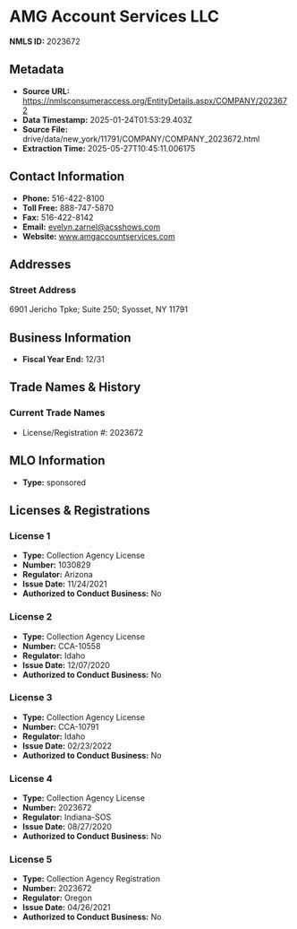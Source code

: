 # AMG Account Services LLC

**NMLS ID:** 2023672

## Metadata
- **Source URL:** https://nmlsconsumeraccess.org/EntityDetails.aspx/COMPANY/2023672
- **Data Timestamp:** 2025-01-24T01:53:29.403Z
- **Source File:** drive/data/new_york/11791/COMPANY/COMPANY_2023672.html
- **Extraction Time:** 2025-05-27T10:45:11.006175

## Contact Information
- **Phone:** 516-422-8100
- **Toll Free:** 888-747-5870
- **Fax:** 516-422-8142
- **Email:** evelyn.zarnel@acsshows.com
- **Website:** www.amgaccountservices.com

## Addresses
### Street Address
6901 Jericho Tpke; Suite 250; Syosset, NY 11791

## Business Information
- **Fiscal Year End:** 12/31

## Trade Names & History
### Current Trade Names
- License/Registration #: 2023672

## MLO Information
- **Type:** sponsored

## Licenses & Registrations

### License 1
- **Type:** Collection Agency License
- **Number:** 1030829
- **Regulator:** Arizona
- **Issue Date:** 11/24/2021
- **Authorized to Conduct Business:** No

### License 2
- **Type:** Collection Agency License
- **Number:** CCA-10558
- **Regulator:** Idaho
- **Issue Date:** 12/07/2020
- **Authorized to Conduct Business:** No

### License 3
- **Type:** Collection Agency License
- **Number:** CCA-10791
- **Regulator:** Idaho
- **Issue Date:** 02/23/2022
- **Authorized to Conduct Business:** No

### License 4
- **Type:** Collection Agency License
- **Number:** 2023672
- **Regulator:** Indiana-SOS
- **Issue Date:** 08/27/2020
- **Authorized to Conduct Business:** No

### License 5
- **Type:** Collection Agency Registration
- **Number:** 2023672
- **Regulator:** Oregon
- **Issue Date:** 04/26/2021
- **Authorized to Conduct Business:** No

